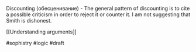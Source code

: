Discounting (обесценивание) - The general pattern of discounting is to cite a possible criticism in order to reject it or counter it. I am not suggesting that Smith is dishonest.

[[Understanding arguments]]

#sophistry #logic 
#draft